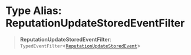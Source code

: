 # Type Alias: ReputationUpdateStoredEventFilter

> **ReputationUpdateStoredEventFilter**: `TypedEventFilter`\<[`ReputationUpdateStoredEvent`](ReputationUpdateStoredEvent.md)\>
